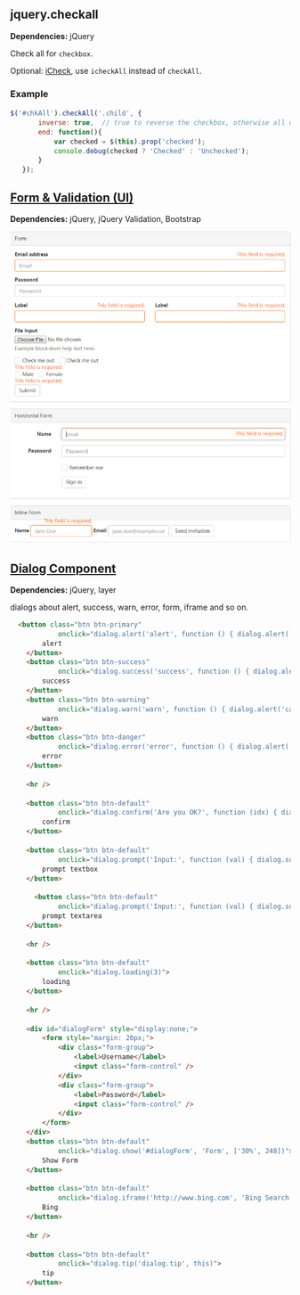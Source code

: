 ## jquery.checkall

**Dependencies:** jQuery

Check all for `checkbox`.

Optional: [iCheck](https://github.com/fronteed/icheck), use `icheckAll` instead of `checkAll`.

### Example
```js
$('#chkAll').checkAll('.child', {
       inverse: true,  // true to reverse the checkbox, otherwise all or none
       end: function(){
           var checked = $(this).prop('checked');
           console.debug(checked ? 'Checked' : 'Unchecked');
       }
   });
```

## [Form & Validation (UI)](http://bndy.net/html/demo_form.html)

**Dependencies:** jQuery, jQuery Validation, Bootstrap

![](src/images/demo_form.png)


## [Dialog Component](http://bndy.net/html/demo_dialog.html)

**Dependencies:** jQuery, layer

dialogs about alert, success, warn, error, form, iframe and so on.

```html
  <button class="btn btn-primary"
            onclick="dialog.alert('alert', function () { dialog.alert('callback'); })">
        alert
    </button>
    <button class="btn btn-success"
            onclick="dialog.success('success', function () { dialog.alert('callback'); })">
        success
    </button>
    <button class="btn btn-warning"
            onclick="dialog.warn('warn', function () { dialog.alert('callback'); })">
        warn
    </button>
    <button class="btn btn-danger"
            onclick="dialog.error('error', function () { dialog.alert('callback'); })">
        error
    </button>

    <hr />

    <button class="btn btn-default"
            onclick="dialog.confirm('Are you OK?', function (idx) { dialog.success('Yes: ' + idx)}, function (idx) { dialog.alert('No: ' + idx) })">
        confirm
    </button>

    <button class="btn btn-default"
            onclick="dialog.prompt('Input:', function (val) { dialog.success('value: ' + val)}, 1)">
        prompt textbox
    </button>

      <button class="btn btn-default"
            onclick="dialog.prompt('Input:', function (val) { dialog.success('value: ' + val)}, 2)">
        prompt textarea
    </button>

    <hr />

    <button class="btn btn-default"
            onclick="dialog.loading(3)">
        loading
    </button>

    <hr />

    <div id="dialogForm" style="display:none;">
        <form style="margin: 20px;">
            <div class="form-group">
                <label>Username</label>
                <input class="form-control" />
            </div>
            <div class="form-group">
                <label>Password</label>
                <input class="form-control" />
            </div>
        </form>
    </div>
    <button class="btn btn-default"
            onclick="dialog.show('#dialogForm', 'Form', ['30%', 248])">
        Show Form
    </button>

    <button class="btn btn-default"
            onclick="dialog.iframe('http://www.bing.com', 'Bing Search', ['80%', '80%'])">
        Bing
    </button>

    <hr />

    <button class="btn btn-default"
            onclick="dialog.tip('dialog.tip', this)">
        tip
    </button>
```